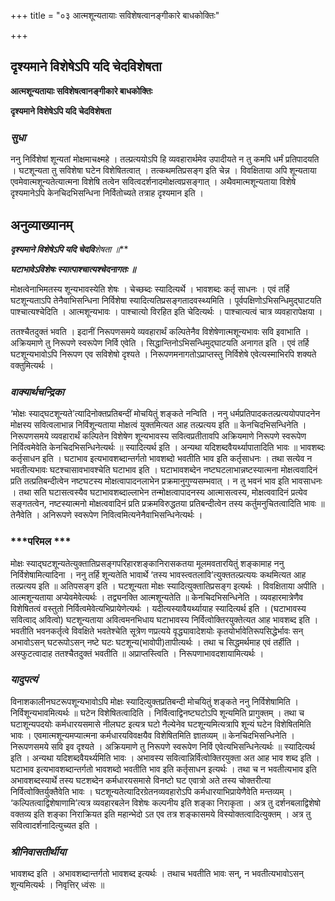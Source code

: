 +++
title = "०३ आत्मशून्यतायाः सविशेषत्वानङ्गीकारे बाधकोक्तिः"

+++


## दृश्यमाने विशेषेऽपि यदि चेदविशेषता

**आत्मशून्यतायाः सविशेषत्वानङ्गीकारे बाधकोक्तिः**

**दृश्यमाने विशेषेऽपि यदि चेदविशेषता**

### ***सुधा***

ननु निर्विशेषां शून्यतां मोक्षमाचक्ष्महे । तल्प्रत्ययोऽपि हि व्यवहारार्थमेव उपादीयते न तु कमपि धर्मं प्रतिपादयति । घटशून्यता तु सविशेषा घटेन विशेषितत्वात् । तत्कथमतिप्रसङ्ग इति चेन्न । विवक्षिताया अपि शून्यताया एवमेवात्मशून्यतेत्यात्मना विशेषि तत्वेन सवित्वदर्शनादमोक्षत्वप्रसङ्गात् । अथैवमात्मशून्यताया विशेषे दृश्यमानेऽपि केनचिदभिसन्धिना निर्वितोच्यते तत्राह दृश्यमान इति ।

## **अनुव्याख्यानम्**

***दृश्यमाने विशेषेऽपि यदि चेदवि**शेष**ता ॥***

***घटाभावेऽविशेषः स्यात्पाश्चात्यश्चेदनागतः ॥***

मोक्षत्वेनाभिमतस्य शून्यभावस्येति शेषः । चेच्छब्दः स्यादित्यर्थे । भावशब्दः कर्तृ साधनः । एवं तर्हि घटशून्यताऽपि तेनैवाभिसन्धिना निर्विशेषा स्यादित्यतिप्रसङ्गतादवस्थ्यमिति । पूर्वपक्षिणोऽभिसन्धिमुद्घाटयति पाश्चात्यश्चेदिति । आत्मशून्यभावः । पाश्चात्यो विरहित इति चेदित्यर्थः । पाश्चात्यत्वं चात्र व्यवहारापेक्षया ।

ततश्चैतदुक्तं भवति । इदानीं निरूपणसमये व्यवहारार्थं कल्पितेनैव विशेषेणात्मशून्यभावः सवि इवाभाति । अक्रियमाणे तु निरूपणे स्वरूपेण निर्वि एवेति । सिद्धान्तिनोऽभिसन्धिमुद्घाटयति अनागत इति । एवं तर्हि घटशून्यभावोऽपि निरूपण एव सविशेषो दृश्यते । निरूपणमनागतोऽप्राप्तस्तु निर्विशेषे एवेत्यस्माभिरपि शक्यते वक्तुमित्यर्थः ।

### ***वाक्यार्थचन्द्रिका***

‘मोक्षः स्याद्घटशून्यते’त्यादिनोक्तप्रतिबन्दीं मोचयितुं शङ्कते नन्विति । ननु धर्मप्रतिपादकतल्प्रत्ययोपपादनेन मोक्षस्य सवित्वलाभान्न निर्विशून्यताया मोक्षत्वं युक्तमित्यत आह तल्प्रत्यय इति ॥ केनचिदभिसन्धिनेति । निरूपणसमये व्यवहारार्थं कल्पितेन विशेषेण शून्यभावस्य सवित्वप्रतीतावपि अक्रियमाणे निरूपणे स्वरूपेण निर्वित्वमेवेति केनचिदभिसन्धिनेत्यर्थः ॥ स्यादित्यर्थ इति । अन्यथा यदिशब्दवैयर्थ्यापातादिति भावः ॥ भावशब्दः कर्तृसाधन इति । घटाभाव इत्यभावशब्दान्तर्गतो भावशब्दो भवतीति भाव इति कर्तृसाधनः । तथा सत्येव न भवतीत्यभावः घटश्चासावभावश्चेति घटाभाव इति । घटाभावशब्देन नष्टघटलाभान्नष्टस्यात्मना मोक्षत्ववादिनं प्रति तत्प्रतिबन्दीत्वेन नष्टघटस्य मोक्षत्वापादनलाभेन प्रक्रमानुगुण्यसम्भवात् । न तु भवनं भाव इति भावसाधनः । तथा सति घटासत्वस्यैव घटाभावशब्दाल्लाभेन तन्मोक्षत्वापादनस्य आत्मासत्वस्य, मोक्षत्ववादिनं प्रत्येव सङ्गतत्वेन, नष्टस्यात्मनो मोक्षत्ववादिनं प्रति प्रक्रमविरुद्धतया प्रतिबन्दीत्वेन तस्य कर्तुमनुचितत्वादिति भावः ॥ तेनैवेति । अनिरूपणे स्वरूपेण निवित्वमित्यनेनैवाभिसन्धिनेत्यर्थः ।

### ***परिमल ***

मोक्षः स्याद्घटशून्यतेत्युक्तातिप्रसङ्गपरिहारशङ्कानिरासकतया मूलमवतारयितुं शङ्कामाह ननु निर्विशेषामित्यादिना । ननु तर्हि शून्यतेति भावार्थे ‘तस्य भावस्त्वतलावि’त्युक्ततल्प्रत्ययः कथमित्यत आह तल्प्रत्यय इति ॥ अतिपसङ्ग इति । घटशून्यता मोक्षः स्यादित्युक्तातिप्रसङ्ग इत्यर्थः । विवक्षिताया अपीति । आत्मशून्यताया अप्येवमेवेत्यर्थः । तद्व्यनक्ति आत्मशून्यतेति ॥ केनचिदभिसन्धिनेति । व्यवहारमात्रेणैव विशेषितत्वं वस्तुतो निर्वित्वमेवेत्यभिप्रायेणेत्यर्थः । यदीत्यस्यावैयर्थ्यायाह स्यादित्यर्थ इति । (घटाभावस्य सवित्वाद् अवित्वो) घटशून्यताया अवित्वमनभिधाय घटाभावस्य निर्वित्वोक्तिरयुक्तेत्यत आह भावशब्द इति । भवतीति भवनकर्तृत्वे विवक्षिते भवतेश्चेति सूत्रेण णप्रत्यये वृद्ध्यावादेशयोः कृतयोर्भावेतिरूपसिद्धेर्भावः सन् अभावोऽसन् घटरूपोऽसन् नष्टे घटः घटशून्य(भावोपी)तापीत्यर्थः । तथा च सिद्धमर्थमाह एवं तर्हीति । अस्फुटत्वादाह ततश्चैतदुक्तं भवतीति ॥ अप्राप्तस्त्विति । निरूपणाभावदशायामित्यर्थः ।

### ***यादुपत्यं***

विनाशकालीनघटरूपशून्यभावोऽपि मोक्षः स्यादित्युक्तप्रतिबन्दी मोचयितुं शङ्कते ननु निर्विशेषामिति । निर्विशून्यभावमित्यर्थः ॥ घटेन विशेषितत्वादिति । निर्वित्वाद्विनष्टघटोऽपि शून्यमिति प्रागुक्तम् । तथा च घटाशून्यपदयोः कर्मधारयसमासे नीलघट इत्यत्र घटो नैल्येनेव घटशून्यमित्यत्रापि शून्यं घटेन विशेषितमिति भावः । एवमात्मशून्यमप्यात्मना कर्मधारयविवक्षयैव विशेषितमिति ज्ञातव्यम् ॥ केनचिदभिसन्धिनेति । निरूपणसमये सवि इव दृश्यते । अक्रियमाणे तु निरूपणे स्वरूपेण निर्वि एवेत्यभिसन्धिनेत्यर्थः ॥ स्यादित्यर्थ इति । अन्यथा यदिशब्दवैयर्थ्यमिति भावः । अभावस्य सवित्वान्निर्वित्वोक्तिरयुक्ता अत आह भाव शब्द इति । घटाभाव इत्यभावशब्दान्तर्गतो भावशब्दो भवतीति भाव इति कर्तृसाधन इत्यर्थः । तथा च न भवतीत्यभाव इति अभावशब्दस्यार्थे तस्य घटशब्देन कर्मधारयसमासे विनष्टो घट एवात्रो अते तस्य चोक्तरीत्या निर्वित्वोक्तिर्युक्तैवेति भावः । घटशून्यतेत्यादिरग्रेतनव्यवहारोऽपि कर्मधारयाभिप्रायेणैवेति मन्तव्यम् । ‘कल्पितत्वाद्विशेषाणामि’त्यत्र व्यवहारबलेन विशेषः कल्पनीय इति शङ्का निराकृता । अत्र तु दर्शनबलाद्विशेषो वक्तव्य इति शङ्का निराक्रियत इति महान्भेदो ऽत एव तत्र शङ्कासमये विस्योक्तत्वादित्युक्तम् । अत्र तु सवित्वादर्शनादित्युच्यत इति ।

### ***श्रीनिवासतीर्थीया***

भावशब्द इति । अभावशब्दान्तर्गतो भावशब्द इत्यर्थः । तथाच भवतीति भावः सन्, न भवतीत्यभावोऽसन् शून्यमित्यर्थः । निवृत्तिर् ध्वंसः ॥

